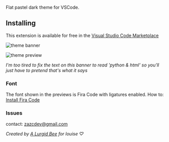 
Flat pastel dark theme for VSCode. 


## Installing

This extension is available for free in the [Visual Studio Code Marketplace](https://marketplace.visualstudio.com/items/zazcdev.ghostlouise)  

![theme banner](https://i.ibb.co/tbfhtpP/themebanner.png)

![theme preview](https://i.ibb.co/Wt5YDpW/themeexamples.png)

*I'm too tired to fix the text on this banner to read 'python & html' so you'll just have to pretend that's what it says*

### Font

The font shown in the previews is Fira Code with ligatures enabled.
How to: [Install Fira Code](https://github.com/tonsky/FiraCode/wiki/VS-Code-Instructions)


### Issues

contact: zazcdev@gmail.com

*Created by [A Lurgid Bee](https://github.com/vogonairlock) for louise ♡*




